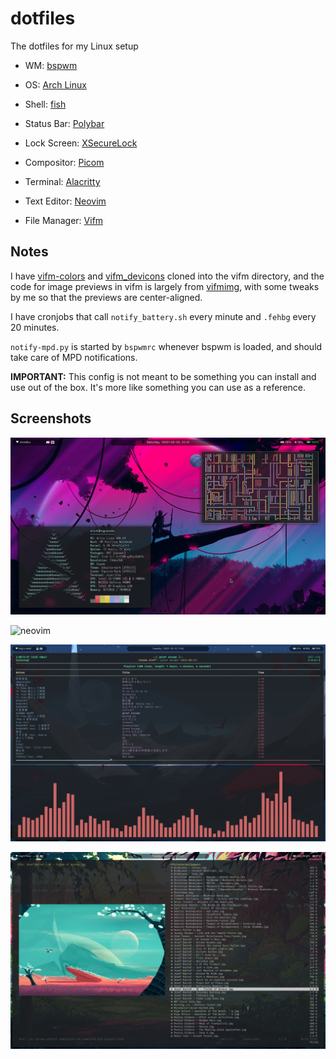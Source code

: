 # dotfiles
The dotfiles for my Linux setup

+ WM: [bspwm](https://github.com/baskerville/bspwm)

+ OS: [Arch Linux](https://www.archlinux.org)

+ Shell: [fish](https://fishshell.com)

+ Status Bar: [Polybar](https://github.com/jaagr/polybar)

+ Lock Screen: [XSecureLock](https://github.com/google/xsecurelock)

+ Compositor: [Picom](https://github.com/yshui/picom)

+ Terminal: [Alacritty](https://github.com/alacritty/alacritty)

+ Text Editor: [Neovim](https://neovim.io)

+ File Manager: [Vifm](https://vifm.info/)

## Notes
I have [vifm-colors](https://github.com/vifm/vifm-colors/) and
[vifm_devicons](https://github.com/cirala/vifm_devicons) cloned into the vifm
directory, and the code for image previews in vifm is largely from
[vifmimg](https://github.com/cirala/vifmimg), with some tweaks by me so that the
previews are center-aligned.

I have cronjobs that call `notify_battery.sh` every minute and `.fehbg` every 20 minutes.

`notify-mpd.py` is started by `bspwmrc` whenever bspwm is loaded, and should take
care of MPD notifications.

**IMPORTANT:** This config is not meant to be something you can install and use out of the box. It's more like
something you can use as a reference.

## Screenshots

![neofetch and pipes.sh](./screenshots/neofetch.png)

![neovim](./screenshots./screenshots/neovim.png)

![ncmpcpp and cava](./screenshots/music.png)

![vifm with image preview](./screenshots/vifm.png)
